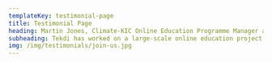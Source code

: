```yaml
---
templateKey: testimonial-page
title: Testimonial Page
heading: Martin Jones, Climate-KIC Online Education Programme Manager and Learning Architect
subheading: Tekdi has worked on a large-scale online education project with Climate-KIC over many months. It has proved a strong and collaborative partner and has helped us to deliver a powerful and innovative online learning platform using Joomla and Shika. Tekdi’s technical competence and willingness to listen have been key to this. But of equal importance has been the strength of its entire team’s commitment to deliver, come what may. They have been a pleasure to work with.
img: /img/testimonials/join-us.jpg
---
```

